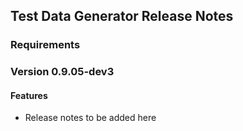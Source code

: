 ## Test Data Generator Release Notes

### Requirements

### Version 0.9.05-dev3
#### Features
* Release notes to be added here